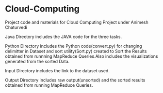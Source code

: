# Cloud-Computing
Project code and materials for Cloud Computing Project under Animesh Chaturvedi

Java Directory includes the JAVA code for the three tasks.

Python Directory includes the Python code(convert.py) for changing delimitter in Dataset and sort utility(Sort.py) created to Sort the Results obtained from runnning MapReduce Queries.Also includes the visualizations generated from the sorted Data.

Input Directory includes the link to the dataset used.

Output Directory includes raw output(unsorted) and the sorted results obtained from running MapReduce Queries.

